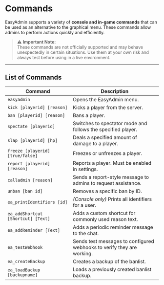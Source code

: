 # Commands

EasyAdmin supports a variety of **console and in-game commands** that can be used as an alternative to the graphical menu. These commands allow admins to perform actions quickly and efficiently.

> ⚠️ **Important Note:**  
> These commands are not officially supported and may behave unexpectedly in certain situations. Use them at your own risk and always test before using in a live environment.

---

## List of Commands

| **Command** | **Description** |
|-------------|------------------|
| `easyadmin` | Opens the EasyAdmin menu. |
| `kick [playerid] [reason]` | Kicks a player from the server. |
| `ban [playerid] [reason]` | Bans a player. |
| `spectate [playerid]` | Switches to spectator mode and follows the specified player. |
| `slap [playerid] [hp]` | Deals a specified amount of damage to a player. |
| `freeze [playerid] [true/false]` | Freezes or unfreezes a player. |
| `report [playerid] [reason]` | Reports a player. Must be enabled in settings. |
| `calladmin [reason]` | Sends a report-style message to admins to request assistance. |
| `unban [ban id]` | Removes a specific ban by ID. |
| `ea_printIdentifiers [id]` | *(Console only)* Prints all identifiers for a user. |
| `ea_addShortcut [Shortcut] [Text]` | Adds a custom shortcut for commonly used reason text. |
| `ea_addReminder [Text]` | Adds a periodic reminder message to the chat. |
| `ea_testWebhook` | Sends test messages to configured webhooks to verify they are working. |
| `ea_createBackup` | Creates a backup of the banlist. |
| `ea_loadBackup [backupname]` | Loads a previously created banlist backup. |
